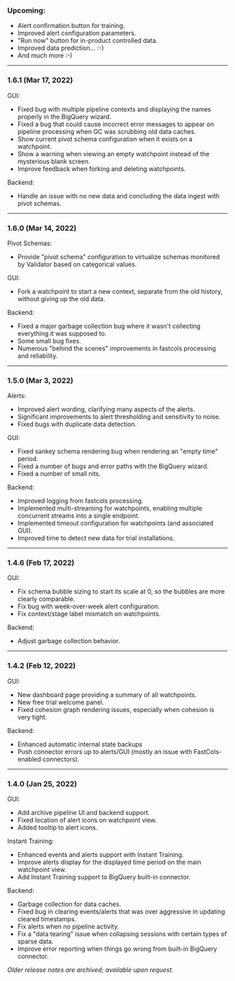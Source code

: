 ### Upcoming:
* Alert confirmation button for training.
* Improved alert configuration parameters.
* "Run now" button for in-product controlled data.
* Improved data prediction... :-)
* And much more :-)
___

### 1.6.1 (Mar 17, 2022)
GUI:
 * Fixed bug with multiple pipeline contexts and displaying the names properly in the BigQuery wizard.
 * Fixed a bug that could cause incorrect error messages to appear on pipeline processing when GC was scrubbing old data caches.
 * Show current pivot schema configuration when it exists on a watchpoint.
 * Show a warning when viewing an empty watchpoint instead of the mysterious blank screen.
 * Improve feedback when forking and deleting watchpoints.

Backend:
 * Handle an issue with no new data and concluding the data ingest with pivot schemas.
___

### 1.6.0 (Mar 14, 2022)
Pivot Schemas:
 * Provide "pivot schema" configuration to virtualize schemas monitored by Validator based on categorical values.

GUI:
 * Fork a watchpoint to start a new context, separate from the old history, without giving up the old data.

Backend:
 * Fixed a major garbage collection bug where it wasn't collecting everything it was supposed to.
 * Some small bug fixes.
 * Numerous "behind the scenes" improvements in fastcols processing and reliability.

___

### 1.5.0 (Mar 3, 2022)
Alerts:
* Improved alert wording, clarifying many aspects of the alerts.
* Significant improvements to alert thresholding and sensitivity to noise.
* Fixed bugs with duplicate data detection.

GUI:
* Fixed sankey schema rendering bug when rendering an "empty time" period.
* Fixed a number of bugs and error paths with the BigQuery wizard.
* Fixed a number of small nits.

Backend:
* Improved logging from fastcols processing.
* Implemented multi-streaming for watchpoints, enabling multiple concurrent streams into a single endpoint.
* Implemented timeout configuration for watchpoints (and associated GUI).
* Improved time to detect new data for trial installations.
___

### 1.4.6 (Feb 17, 2022)
GUI:
* Fix schema bubble sizing to start its scale at 0, so the bubbles are more clearly comparable.
* Fix bug with week-over-week alert configuration.
* Fix context/stage label mismatch on watchpoints.

Backend:
* Adjust garbage collection behavior.
___

### 1.4.2 (Feb 12, 2022)
GUI:
* New dashboard page providing a summary of all watchpoints.
* New free trial welcome panel.
* Fixed cohesion graph rendering issues, especially when cohesion is very tight.

Backend:
* Enhanced automatic internal state backups
* Push connector errors up to alerts/GUI (mostly an issue with FastCols-enabled connectors).
___

### 1.4.0 (Jan 25, 2022)
GUI:
* Add archive pipeline UI and backend support.
* Fixed location of alert icons on watchpoint view.
* Added tooltip to alert icons.

Instant Training:
* Enhanced events and alerts support with Instant Training.
* Improve alerts display for the displayed time period on the main watchpoint view.
* Add Instant Training support to BigQuery built-in connector.

Backend:
* Garbage collection for data caches.
* Fixed bug in clearing events/alerts that was over aggressive in updating cleared timestamps.
* Fix alerts when no pipeline activity.
* Fix a "data tearing" issue when collapsing sessions with certain types of sparse data.
* Improve error reporting when things go wrong from built-in BigQuery connector.


_Older release notes are archived; available upon request._
